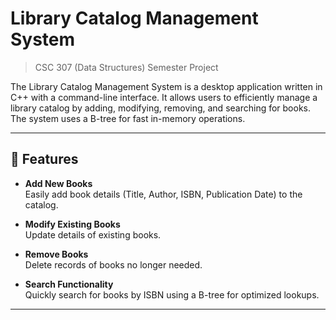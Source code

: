 # Library Catalog Management System
> CSC 307 (Data Structures) Semester Project

The Library Catalog Management System is a desktop application written in C++ with a command-line interface. It allows users to efficiently manage a library catalog by adding, modifying, removing, and searching for books. The system uses a B-tree for fast in-memory operations. 

---

## 🎯 Features

- **Add New Books**  
  Easily add book details (Title, Author, ISBN, Publication Date) to the catalog.

- **Modify Existing Books**  
  Update details of existing books.

- **Remove Books**  
  Delete records of books no longer needed.

- **Search Functionality**  
  Quickly search for books by ISBN using a B-tree for optimized lookups.

---
